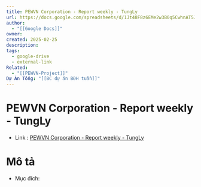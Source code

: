 ```yaml
---
title: PEWVN Corporation - Report weekly - TungLy
url: https://docs.google.com/spreadsheets/d/1Jt48F8z6EMe2w3B0q5CwhnAT5JwNag_S1wLJZkA5-IY/edit?gid=0#gid=0
author:
  - "[[Google Docs]]"
owner: 
created: 2025-02-25
description: 
tags:
  - google-drive
  - external-link
Related:
  - "[[PEWVN-Project]]"
Dự Án Tổng: "[[BC dự án BĐH tuần]]"
---
```

# PEWVN Corporation - Report weekly - TungLy
- Link :  [PEWVN Corporation - Report weekly - TungLy](https://docs.google.com/spreadsheets/d/1Jt48F8z6EMe2w3B0q5CwhnAT5JwNag_S1wLJZkA5-IY/edit?gid=0#gid=0)

# Mô tả 
- Mục đích:

